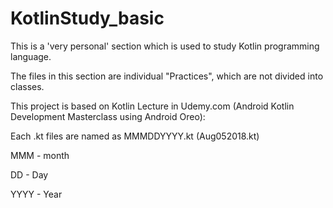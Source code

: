 # KotlinStudy_basic
This is a 'very personal' section which is used to study Kotlin programming language.

The files in this section are individual "Practices", which are not divided into classes.

This project is based on Kotlin Lecture in Udemy.com (Android Kotlin Development Masterclass using Android Oreo):


Each .kt files are named as MMMDDYYYY.kt (Aug052018.kt)
  
  MMM - month
  
  DD - Day
  
  YYYY - Year
